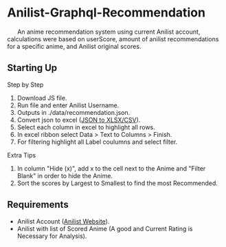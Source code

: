 # Anilist-Graphql-Recommendation
&nbsp;&nbsp;&nbsp;&nbsp;&nbsp;&nbsp;An anime recommendation system using current Anilist account, calculations were based on userScore, amount of anilist recommendations for a specific anime, and Anilist original scores.
## Starting Up
  Step by Step
  1. Download JS file.
  2. Run file and enter Anilist Username.
  3. Outputs in ./data/recommendation.json.
  4. Convert json to excel ([JSON to XLSX/CSV](https://www.convertcsv.com/json-to-csv.htm)).
  5. Select each column in excel to highlight all rows.
  6. In excel ribbon select Data > Text to Columns > Finish.
  7. For filtering highlight all Label coulumns and select filter.
  
  Extra Tips
  1. In column "Hide (x)", add x to the cell next to the Anime and "Filter Blank" in order to hide the Anime.
  2. Sort the scores by Largest to Smallest to find the most Recommended.
  
## Requirements
   - Anilist Account ([Anilist Website](https://anilist.co/home)).
   - Anilist with list of Scored Anime (A good and Current Rating is Necessary for Analysis).
